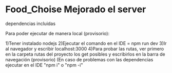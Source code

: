 # Food_Choise Mejorado el server

dependencias incluidas

Para poder ejecutar de manera local (provisorio):


1)Tener instalado nodejs
2)Ejecutar el comando en el IDE = npm run dev 
3)Ir al navegador y escribir localhost:3000
4)Para probar las rutas, ver primero en la carpeta rutas del proyecto los get posibles y escribirlos en la barra de navegación (provisorio)
(En caso de problemas con las dependencias ejecutar en el IDE "npm i" o "npm -i"

